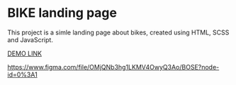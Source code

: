 # BIKE landing page

This project is a simle landing page about bikes, created using HTML, SCSS and JavaScript.

[DEMO LINK](https://annykoval.github.io/layout_miami/)

https://www.figma.com/file/OMjQNb3hg1LKMV4OwyQ3Ao/BOSE?node-id=0%3A1

